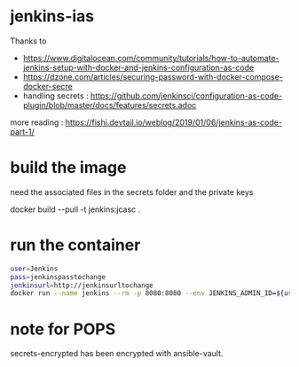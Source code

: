 # jenkins-ias

Thanks to 
- https://www.digitalocean.com/community/tutorials/how-to-automate-jenkins-setup-with-docker-and-jenkins-configuration-as-code
- https://dzone.com/articles/securing-password-with-docker-compose-docker-secre
- handling secrets : https://github.com/jenkinsci/configuration-as-code-plugin/blob/master/docs/features/secrets.adoc


more reading : https://fishi.devtail.io/weblog/2019/01/06/jenkins-as-code-part-1/

# build the image

need the associated files in the secrets folder and the private keys

docker build --pull -t jenkins:jcasc .

# run the container

```bash
user=Jenkins
pass=jenkinspasstochange
jenkinsurl=http://jenkinsurltochange
docker run --name jenkins --rm -p 8080:8080 --env JENKINS_ADMIN_ID=${user} --env JENKINS_ADMIN_PASSWORD=${pass} --env JENKINS_URL=${jenkinsurl} jenkins:jcasc 
```

# note for POPS
secrets-encrypted has been encrypted with ansible-vault.
